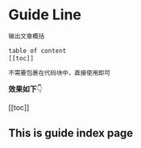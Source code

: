 <script setup>
import LocalComp from '../component/LocalComp.vue';
// 单独引入，代表在当前文件局部注册 CustomSideBar 组件。全局注册需要借助主题 API：DefaultTheme 。

</script>

<div>
    <LocalComp />
    <GlobalComp />
</div>

# Guide Line


```bash
输出文章概括

table of content
[[toc]]

不需要包裹在代码块中，直接使用即可
```



**效果如下**👇

[[toc]]



## This is guide index page